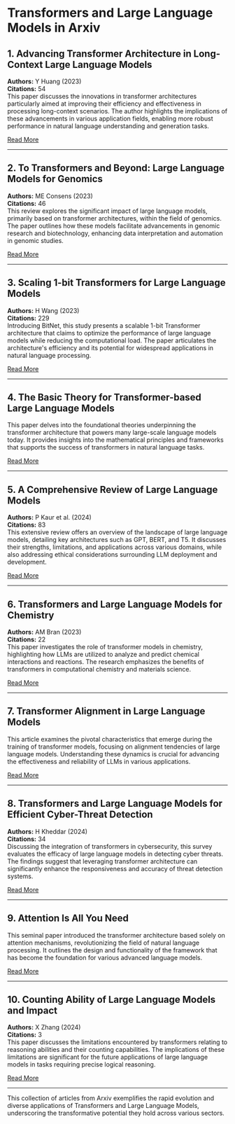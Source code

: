 # Transformers and Large Language Models in Arxiv

## 1. Advancing Transformer Architecture in Long-Context Large Language Models
**Authors:** Y Huang (2023)  
**Citations:** 54  
This paper discusses the innovations in transformer architectures particularly aimed at improving their efficiency and effectiveness in processing long-context scenarios. The author highlights the implications of these advancements in various application fields, enabling more robust performance in natural language understanding and generation tasks.

[Read More](https://arxiv.org/abs/2311.12351)

---

## 2. To Transformers and Beyond: Large Language Models for Genomics
**Authors:** ME Consens (2023)  
**Citations:** 46  
This review explores the significant impact of large language models, primarily based on transformer architectures, within the field of genomics. The paper outlines how these models facilitate advancements in genomic research and biotechnology, enhancing data interpretation and automation in genomic studies.

[Read More](https://arxiv.org/abs/2311.07621)

---

## 3. Scaling 1-bit Transformers for Large Language Models
**Authors:** H Wang (2023)  
**Citations:** 229  
Introducing BitNet, this study presents a scalable 1-bit Transformer architecture that claims to optimize the performance of large language models while reducing the computational load. The paper articulates the architecture's efficiency and its potential for widespread applications in natural language processing.

[Read More](https://arxiv.org/abs/2310.11453)

---

## 4. The Basic Theory for Transformer-based Large Language Models
This paper delves into the foundational theories underpinning the transformer architecture that powers many large-scale language models today. It provides insights into the mathematical principles and frameworks that supports the success of transformers in natural language tasks.

[Read More](https://arxiv.org/abs/2407.00958)

---

## 5. A Comprehensive Review of Large Language Models
**Authors:** P Kaur et al. (2024)  
**Citations:** 83  
This extensive review offers an overview of the landscape of large language models, detailing key architectures such as GPT, BERT, and T5. It discusses their strengths, limitations, and applications across various domains, while also addressing ethical considerations surrounding LLM deployment and development.

[Read More](https://arxiv.org/abs/2402.16142)

---

## 6. Transformers and Large Language Models for Chemistry
**Authors:** AM Bran (2023)  
**Citations:** 22  
This paper investigates the role of transformer models in chemistry, highlighting how LLMs are utilized to analyze and predict chemical interactions and reactions. The research emphasizes the benefits of transformers in computational chemistry and materials science.

[Read More](https://arxiv.org/abs/2310.06083)

---

## 7. Transformer Alignment in Large Language Models
This article examines the pivotal characteristics that emerge during the training of transformer models, focusing on alignment tendencies of large language models. Understanding these dynamics is crucial for advancing the effectiveness and reliability of LLMs in various applications.

[Read More](https://arxiv.org/html/2407.07810v1)

---

## 8. Transformers and Large Language Models for Efficient Cyber-Threat Detection
**Authors:** H Kheddar (2024)  
**Citations:** 34  
Discussing the integration of transformers in cybersecurity, this survey evaluates the efficacy of large language models in detecting cyber threats. The findings suggest that leveraging transformer architecture can significantly enhance the responsiveness and accuracy of threat detection systems.

[Read More](https://arxiv.org/abs/2408.07583)

---

## 9. Attention Is All You Need
This seminal paper introduced the transformer architecture based solely on attention mechanisms, revolutionizing the field of natural language processing. It outlines the design and functionality of the framework that has become the foundation for various advanced language models.

[Read More](https://arxiv.org/abs/1706.03762)

---

## 10. Counting Ability of Large Language Models and Impact
**Authors:** X Zhang (2024)  
**Citations:** 3  
This paper discusses the limitations encountered by transformers relating to reasoning abilities and their counting capabilities. The implications of these limitations are significant for the future applications of large language models in tasks requiring precise logical reasoning.

[Read More](https://arxiv.org/abs/2410.19730) 

--- 

This collection of articles from Arxiv exemplifies the rapid evolution and diverse applications of Transformers and Large Language Models, underscoring the transformative potential they hold across various sectors.
